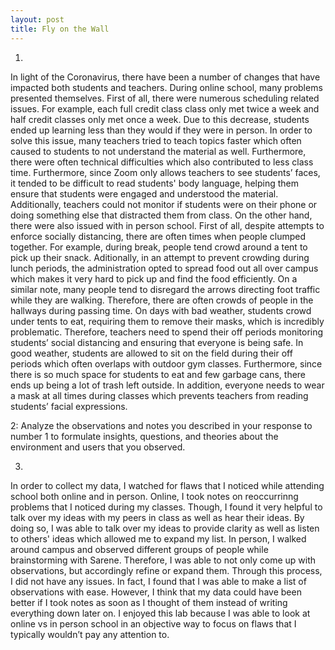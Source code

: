 ```yaml
--- 
layout: post
title: Fly on the Wall
--- 
```

1) 
  In light of the Coronavirus, there have been a number of changes that have impacted both students and teachers. During online school, many problems presented themselves. First of all, there were numerous scheduling related issues. For example, each full credit class class only met twice a week and half credit classes only met once a week. Due to this decrease, students ended up learning less than they would if they were in person. In order to solve this issue, many teachers tried to teach topics faster which often caused to students to not understand the material as well.  Furthermore, there were often technical difficulties which also contributed to less class time. Furthermore, since Zoom only allows teachers to see students’ faces, it tended to be difficult to read students' body language, helping them ensure that students were engaged and understood the material. Additionally, teachers could not monitor if students were on their phone or doing something else that distracted them from class.
  On the other hand, there were also issued with in person school. First of all, despite attempts to enforce socially distancing, there are often times when people clumped together. For example, during break, people tend crowd around a tent to pick up their snack. Aditionally, in an attempt to prevent crowding during lunch periods, the administration opted to spread food out all over campus which makes it very hard to pick up and find the food efficiently. On a similar note, many people tend to disregard the arrows directing foot traffic while they are walking. Therefore, there are often crowds of people in the hallways during passing time. On days with bad weather, students crowd under tents to eat, requiring them to remove their masks, which is incredibly problematic. Therefore, teachers need to spend their off periods monitoring students’ social distancing and ensuring that everyone is being safe. In good weather, students are allowed to sit on the field during their off periods which often overlaps with outdoor gym classes. Furthermore, since there is so much space for students to eat and few garbage cans, there ends up being a lot of trash left outside. In addition, everyone needs to wear a mask at all times during classes which prevents teachers from reading students’ facial expressions. 
  
2: Analyze the observations and notes you described in your response to number 1 to formulate insights, questions, and theories about the environment and users that you observed.
  
  
3)
  In order to collect my data, I watched for flaws that I noticed while attending school both online and in person. Online, I took notes on reoccurrinng problems that I noticed during my classes. Though, I found it very helpful to talk over my ideas with my peers in class as well as hear their ideas. By doing so, I was able to talk over my ideas to provide clarity as well as listen to others' ideas which allowed me to expand my list. In person, I walked around campus and observed different groups of people while brainstorming with Sarene. Therefore, I was able to not only come up with observations, but accordingly refine or expand them. Through this process, I did not have any issues. In fact, I found that I was able to make a list of observations with ease. However, I think that my data could have been better if I took notes as soon as I thought of them instead of writing everything down later on. I enjoyed this lab because I was able to look at online vs in person school in an objective way to focus on flaws that I typically wouldn’t pay any attention to. 

